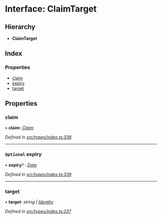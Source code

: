 # Interface: ClaimTarget

## Hierarchy

* **ClaimTarget**

## Index

### Properties

* [claim](claimtarget.md#claim)
* [expiry](claimtarget.md#optional-expiry)
* [target](claimtarget.md#target)

## Properties

###  claim

• **claim**: *[Claim](../globals.md#claim)*

*Defined in [src/types/index.ts:338](https://github.com/PolymathNetwork/polymesh-sdk/blob/5ff5294/src/types/index.ts#L338)*

___

### `Optional` expiry

• **expiry**? : *[Date](../enums/transactionargumenttype.md#date)*

*Defined in [src/types/index.ts:339](https://github.com/PolymathNetwork/polymesh-sdk/blob/5ff5294/src/types/index.ts#L339)*

___

###  target

• **target**: *string | [Identity](../classes/identity.md)*

*Defined in [src/types/index.ts:337](https://github.com/PolymathNetwork/polymesh-sdk/blob/5ff5294/src/types/index.ts#L337)*

